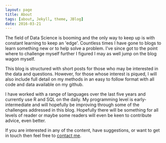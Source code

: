 ```yaml
---
layout: page
title: About
tags: [about, Jekyll, theme, JBlog]
date: 2016-03-21
---
```


The field of Data Science is booming and the only way to keep up is with constant learning to keep an 'edge'. Countless times I have gone to blogs to learn something new or to help solve a problem. I've since got to the point where to challenge myself further I figured I may as well jump on the blog wagon myself.

This blog is structured with short posts for those who may be interested in the data and questions. However, for those whose interest is piqued, I will also include full detail on my methods in an easy to follow format with all code and data available on my github.

I have worked with a range of languages over the last five years and currently use R and SQL on the daily. My programming level is early-intermediate and will hopefully be improving through some of the challenges addressed in this blog. Hopefully there will be something for all levels of reader or maybe some readers will even be keen to contribute advice, even better.

If you are interested in any of the content, have suggestions, or want to get in touch then feel free to <a href="mailto:fuyudo@gmail.com" target="_top">contact me</a>.